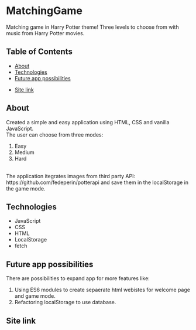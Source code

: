# MatchingGame

Matching game in Harry Potter theme! Three levels to choose from with music from Harry Potter movies.

## Table of Contents

- [About](#about)
- [Technologies](#technologies)
- [Future app possibilities](#future-app-possibilities)
<!-- - [Screenshots](#screenshots) -->
- [Site link](#site-link)

## About

Created a simple and easy application using HTML, CSS and vanilla JavaScript.
<br>
The user can choose from three modes:

1. Easy
2. Medium
3. Hard

<br>
The application itegrates images from third party API: https://github.com/fedeperin/potterapi and save them in the localStorage in the game mode.

## Technologies

- JavaScript
- CSS
- HTML
- LocalStorage
- fetch

## Future app possibilities

There are possibilities to expand app for more features like:

1. Using ES6 modules to create sepaerate html webistes for welcome page and game mode.
2. Refactoring localStorage to use database.

<!-- ## Screenshots

1. Home page:
   <br>
   <img src="./images/screen.png" width="800" height="500"> -->

## Site link
